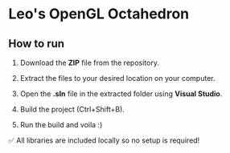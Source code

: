 # Leo's OpenGL Octahedron

## How to run
1. Download the **ZIP** file from the repository.

2. Extract the files to your desired location on your computer.
   
3. Open the **.sln** file in the extracted folder using **Visual Studio**.
   
4. Build the project (Ctrl+Shift+B).
   
5. Run the build and voila :)

✅ All libraries are included locally so no setup is required!
